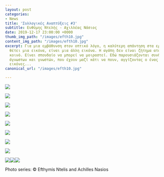 ```yaml
---
layout: post
categories:
- News
title: 'Συλλογικές Αναπτύξεις #3'
subtitle: Ευθύμης Ντελής - Αχιλλέας Νάσιος
date: 2019-12-17 23:00:00 +0000
thumb_img_path: "/images/efth10.jpg"
content_img_path: "/images/efth10.jpg"
excerpt: Για μια εμβάθυνση στον οπτικό λόγο, η καλύτερη απάντηση στα ερωτήματα που
  θέτει μια εικόνα, είναι μια άλλη εικόνα. Η αγάπη δεν είναι ζήτημα ατομικό, αλλά
  κοινό. Είναι σπουδαίο να μπορεί να μοιραστεί. Εδώ παρουσιάζονται συνδέσεις φίλων,
  άγνωστων και γνωστών, που έχουν μαζί κάτι να πουν, αγγίζοντας ο ένας τον άλλον με
  εικόνες...
canonical_url: "/images/efth10.jpg"

---
```

![](/images/bwok-2.jpg)

![](/images/efth01.jpg)

![](/images/efth02.jpg)

![](/images/efth03_MG_2435.jpg)

![](/images/efth04.jpg)

![](/images/efth05_MG_8132.jpg)

![](/images/efth06.jpg)

![](/images/efth07_MG_0905.jpg)

![](/images/efth08.jpg)![](/images/efth09_MG_2579.jpg)![](/images/efth10.jpg)

Photo series: © Efthymis Ntelis and Achilles Nasios